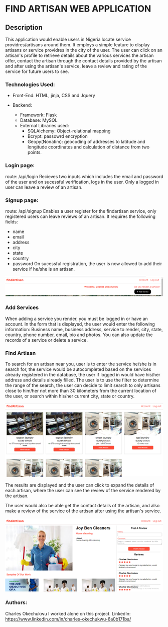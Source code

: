 # FIND ARTISAN WEB APPLICATION

## Description
This application would enable users in Nigeria locate service providres/artisans around them. It employs a simple feature to display artisans or service providres in the city of the user. The user can click on an artisan's profile to retrieve details about the various services the artisan offer, contact the artisan through the contact details provided by the artisan and after using the artisan's service, leave a review and rating of the service for future users to see.

### Technologies Used:
* Front-End: HTML, jinja, CSS and Jquery

* Backend: 
    - Framework: Flask
    - Database: MySQL
    - External Libraries used:
        * SQLAlchemy: Object-relational mapping
        * Bcrypt: passowrd encryption
        * Geopy(Nonatim): geocoding of addresses to latitude and longitude coordinates and calculation of distance from two points.

### Login page:
route: /api/login
Recieves two inputs which includes the email and password of the user and on sucessful verification, logs in the user. Only a logged in user can leave a review of an artisan.

### Signup page:
route: /api/signup
Enables a user register for the findartisan service, only registered users can leave reviews of an artisan. It requires the following fields:
* name
* email
* address
* city
* state
* country
* password
On sucessful registration, the user is now allowed to add their service if he/she is an artisan.

![homepage](/api/static/images/homelogin.png)

### Add Services
When adding a service you render, you must be logged in or have an account. In the form that is displayed, the user would enter the following information:
Business name, business address, service to render, city, state, country, phone number, email, bio and photos. You can also update the records of a service or delete a service.

### Find Artisan
To search for an artisan near you, user is to enter the service he/she is in search for, the service would be autocompleted based on the services already registered in the database, the user if logged in would have his/her address and details already filled. The user is to use the filter to determine the range of the search, the user can decide to limit search to only artisans close to him/her not more than 30 kilometers from the current location of the user, or search within his/her current city, state or country.

![Display](/api/static/images/display.png)

The results are displayed and the user can click to expand the details of each artisan, where the user can see the review of the service rendered by the artisan.

The user would also be able get the contact details of the artisan, and also make a review of the service of the artisan after using the artisan's service.

![artisan](/api/static/images/singlepage.png)

### Authors:
Charles Okechukwu
I worked alone on this project.
LinkedIn: https://www.linkedin.com/in/charles-okechukwu-6a0b171ba/